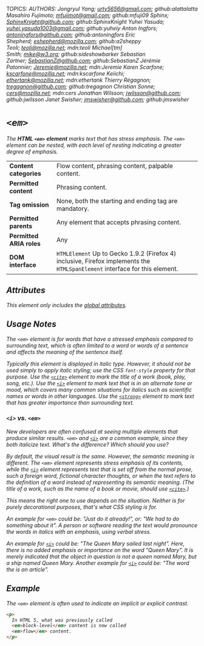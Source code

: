 TOPICS: <em>
AUTHORS: Jongryul Yang; urty5656@gmail.com; github:alattalatta
         Masahiro Fujimoto; mfujimot@gmail.com; github:mfuji09
         Sphinx; SphinxKnight@github.com; github:SphinxKnight
         Yuhei Yasuda; yuhei.yasuda1003@gmail.com; github:yuheiy
         Anton Ingfors; antoningfors@github.com; github:antoningfors
         Eric Shepherd; eshepherd@mozilla.com; github:a2sheppy
         Teoli; teoli@mozilla.net; mdn:teoli
         Michael[tm] Smith; mike@w3.org; github:sideshowbarker
         Sebastian Zartner; SebastianZ@github.com; github:SebastianZ
         Jérémie Patonnier; Jeremie@mozilla.net; mdn:Jeremie
         Karen Scarfone; kscarfone@mozilla.net; mdn:kscarfone
         Keiichi; ethertank@mozilla.net; mdn:ethertank
         Thierry Régagnon; tregagnon@github.com; github:tregagnon
         Christian Sonne; cers@mozilla.net; mdn:cers
         Jonathan Wilsson; jwilsson@github.com; github:jwilsson
         Janet Swisher; jmswisher@github.com; github:jmswisher

# `<em>`

The **HTML `<em>` element** marks text that has stress emphasis. The `<em>` element can be nested,
with each level of nesting indicating a greater degree of emphasis.

|  |  |
| :-- | :-- |
| **Content categories** | Flow content, phrasing content, palpable content.|
| **Permitted content** | Phrasing content.|
| **Tag omission** | None, both the starting and ending tag are mandatory.|
| **Permitted parents** | Any element that accepts phrasing content.|
| **Permitted ARIA roles** | Any |
| **DOM interface** | `HTMLElement` Up to Gecko 1.9.2 (Firefox 4) inclusive, Firefox implements the `HTMLSpanElement` interface for this element.|

## Attributes

This element only includes the [global attributes](https://wiki.developer.mozilla.org/en-US/docs/HTML/Global_attributes).

## Usage Notes

The `<em>` element is for words that have a stressed emphasis compared to surrounding text,
which is often limited to a word or words of a sentence and affects the meaning of the sentence itself.

Typically this element is displayed in italic type. However, it should not be used simply to apply
italic styling; use the CSS `font-style` property for that purpose. Use the [`<cite>`](/en/webfrontend/<cite>)
element to mark the title of a work (book, play, song, etc.). Use the [`<i>`](/en/webfrontend/<i>)
element to mark text that is in an alternate tone or mood, which covers many common situations for
italics such as scientific names or words in other languages. Use the [`<strong>`](/en/webfrontend/<strong>)
element to mark text that has greater importance than surrounding text.

### `<i>` vs. `<em>`

New developers are often confused at seeing multiple elements that produce similar results.
`<em>` and [`<i>`](/en/webfrontend/<i>) are a common example, since they both italicize text.
What's the difference? Which should you use?

By default, the visual result is the same. However, the semantic meaning is different.
The `<em>` element represents stress emphasis of its contents, while the [`<i>`](/en/webfrontend/<i>)
element represents text that is set off from the normal prose, such a foreign word, fictional
character thoughts, or when the text refers to the definition of a word instead of representing its
semantic meaning. (The title of a work, such as the name of a book or movie, should use [`<cite>`](/en/webfrontend/<cite>).)

This means the right one to use depends on the situation. Neither is for purely decorational purposes,
that's what CSS styling is for.

An example for `<em>` could be: "Just do it already!", or: "We had to do something about it".
A person or software reading the text would pronounce the words in italics with an emphasis,
using verbal stress.

An example for [`<i>`](/en/webfrontend/<i>) could be: "The Queen Mary sailed last night".
Here, there is no added emphasis or importance on the word "Queen Mary". It is merely indicated
that the object in question is not a queen named Mary, but a ship named Queen Mary. Another example
for [`<i>`](/en/webfrontend/<i>) could be: "The word the is an article".

## Example

The `<em>` element is often used to indicate an implicit or explicit contrast.

```html
<p>
  In HTML 5, what was previously called
  <em>block-level</em> content is now called
  <em>flow</em> content.
</p>
```
